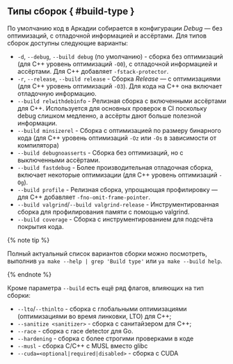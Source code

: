 ## Типы сборок { #build-type }

По умолчанию код в Аркадии собирается в конфигурации *Debug* — без оптимизаций, с отладочной информацией и ассёртами.
Для типов сборок доступны следующие варианты:

- `-d`, `--debug`, `--build debug` (по умолчанию) - сборка без оптимизаций (для C++ уровень оптимизаций `-O0`), с отладочной информацией и ассёртами. Для С++ добавляет `-fstack-protector`.
- `-r`, `--release`, `--build release` - Сборка *Release* — с оптимизациями (для C++ уровень оптимизаций `-O3`). Для кода на C++ она включает отладочную информацию.
- `--build relwithdebinfo` - Релизная сборка с включенными ассёртами для C++. Используется для основных проверок в CI поскольку debug слишком медленно, а ассёрты дают больше полезной информации.
- `--build minsizerel` - Сборка с оптимизацией по размеру бинарного кода (для C++ уровень оптимизаций `-Oz` или `-Os` в зависимости от компилятора)
- `--build debugnoasserts` - Сборка без оптимизаций, но с выключенными ассёртами.
- `--build fastdebug` - Более производительная отладочная сборка, включает некоторые оптимизации (для C++ уровень оптимизаций `-Og`).
- `--build profile` - Релизная сборка, упрощающая профилировку — для C++ добавляет `-fno-omit-frame-pointer`.
- `--build valgrind`/`--build valgrind-release` - Инструментированная сборка для профилирования памяти с помощью valgrind.
- `--build coverage` - Сборка с инструментированием для подсчёта покрытия кода.


{% note tip %}

Полный актуальный список вариантов сборки можно посмотреть, выполнив `ya make --help | grep 'Build type'` или `ya make --build help`.

{% endnote %}

Кроме параметра `--build` есть ещё ряд флагов, влияющих на тип сборки:

- `--lto`/`--thinlto` - сборка с глобальными оптимизациями (оптимизациями во время линковки, LTO) для C++;
- `--sanitize <sanitizer>` - сборка с санитайзером для С++;
- `--race` - сборка с race detector для Go.
- `--hardening` - сборка с более строгими проверками в коде
- `--musl` - сборка C/С++ c MUSL вместо glibc
- `--cuda=<optional|required|disabled>` - сборка с CUDA
